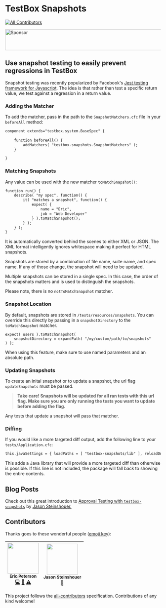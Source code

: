 # TestBox Snapshots

[![All Contributors](https://img.shields.io/badge/all_contributors-2-orange.svg?style=flat-square)](#contributors)

<a target='_blank' rel='nofollow' href='https://app.codesponsor.io/link/TQMfPZtDP7SHs7UgJVGg61uH/elpete/testbox-snapshots'>
  <img alt='Sponsor' width='888' height='68' src='https://app.codesponsor.io/embed/TQMfPZtDP7SHs7UgJVGg61uH/elpete/testbox-snapshots.svg' />
</a>

## Use snapshot testing to easily prevent regressions in TestBox

Snapshot testing was recently popularized by Facebook's [Jest testing framework for Javascript](https://facebook.github.io/jest/).  The idea is that rather than test a specific return value, we test against a regression in a return value.

### Adding the Matcher

To add the matcher, pass in the path to the `SnapshotMatchers.cfc` file in your `beforeAll` method:

```cfc
component extends="testbox.system.BaseSpec" {
    
    function beforeAll() {
        addMatchers( "testbox-snapshots.SnapshotMatchers" );
    }

}
```

### Matching Snapshots

Any value can be used with the new matcher `toMatchSnapshot()`:

```cfc
function run() {
    describe( "my spec", function() {
        it( "matches a snapshot", function() {
            expect( {
                name = "Eric",
                job = "Web Developer"
            } ).toMatchSnapshot();
        } );
    } );
}
```

It is automatically converted behind the scenes to either XML or JSON.  The XML format intelligently ignores whitespace making it perfect for HTML snapshots.

Snapshots are stored by a combination of file name, suite name, and spec name.  If any of those change, the snapshot will need to be updated.

Multiple snapshots can be stored in a single spec.  In this case, the order of the snapshots matters and is used to distinguish the snapshots.

Please note, there is no `notToMatchSnapshot` matcher.

### Snapshot Location

By default, snapshots are stored in `/tests/resources/snapshots`.  You can override this directly by passing in a `snapshotDirectory` to the `toMatchSnapshot` matcher.

```
expect( users ).toMatchSnapshot(
    snapshotDirectory = expandPath( "/my/custom/path/to/snapshots"
) );
```

When using this feature, make sure to use named parameters and an absolute path.

### Updating Snapshots

To create an inital snapshot or to update a snapshot, the url flag `updateSnapshots` must be passed.

> **Take care! Snapshots will be updated for all ran tests with this url flag.  Make sure you are only running the tests you want to update before adding the flag.**

Any tests that update a snapshot will pass that matcher.

### Diffing

If you would like a more targeted diff output, add the following line to your `tests/Application.cfc`:

```cfc
this.javaSettings = { loadPaths = [ "testbox-snapshots/lib" ], reloadOnChange = false };
```

This adds a Java library that will provide a more targeted diff than otherwise is possible.  If this line is not included, the package will fall back to showing the entire contents.

## Blog Posts

Check out this great introduction to [Approval Testing with `testbox-snapshots`](http://jasonsteinshouer.com/2017/09/20/refactoring-cfml-with-snapshot-testing-part-I.html) by [Jason Steinshouer.](https://github.com/jsteinshouer)

## Contributors

Thanks goes to these wonderful people ([emoji key](https://github.com/kentcdodds/all-contributors#emoji-key)):

<!-- ALL-CONTRIBUTORS-LIST:START - Do not remove or modify this section -->
| [<img src="https://avatars1.githubusercontent.com/u/2583646?v=4" width="100px;"/><br /><sub>Eric Peterson</sub>](https://github.com/elpete)<br />[💻](https://github.com/elpete/testbox-snapshots/commits?author=elpete "Code") [📖](https://github.com/elpete/testbox-snapshots/commits?author=elpete "Documentation") [⚠️](https://github.com/elpete/testbox-snapshots/commits?author=elpete "Tests") | [<img src="https://avatars3.githubusercontent.com/u/2914865?v=4" width="100px;"/><br /><sub>Jason Steinshouer</sub>](http://jasonsteinshouer.com)<br />[📝](#blog-jsteinshouer "Blogposts") |
| :---: | :---: |
<!-- ALL-CONTRIBUTORS-LIST:END -->

This project follows the [all-contributors](https://github.com/kentcdodds/all-contributors) specification. Contributions of any kind welcome!
